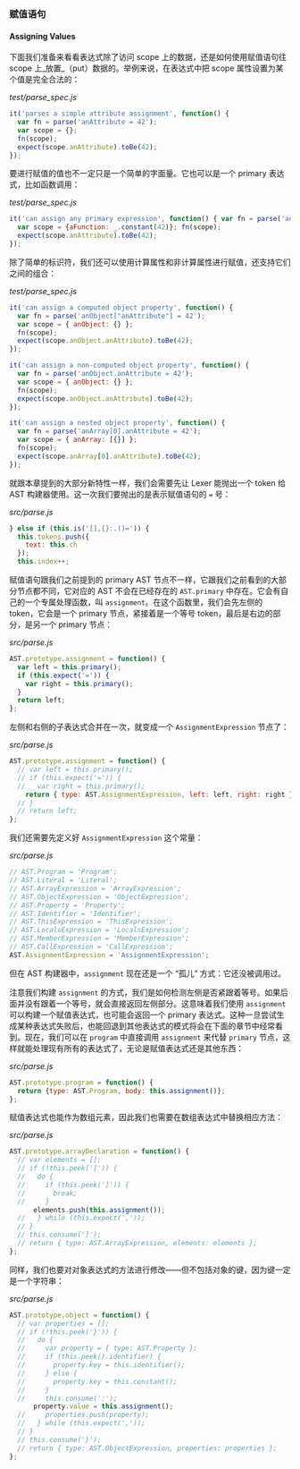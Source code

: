 ### 赋值语句
#### Assigning Values

下面我们准备来看看表达式除了访问 scope 上的数据，还是如何使用赋值语句往 scope 上_放置_（put）数据的。举例来说，在表达式中把 scope 属性设置为某个值是完全合法的：

_test/parse_spec.js_

```js
it('parses a simple attribute assignment', function() {
  var fn = parse('anAttribute = 42');
  var scope = {};
  fn(scope);
  expect(scope.anAttribute).toBe(42);
});
```

要进行赋值的值也不一定只是一个简单的字面量。它也可以是一个 primary 表达式，比如函数调用：

_test/parse_spec.js_

```js
it('can assign any primary expression', function() { var fn = parse('anAttribute = aFunction()');
  var scope = {aFunction: _.constant(42)}; fn(scope);
  expect(scope.anAttribute).toBe(42);
});
```

除了简单的标识符，我们还可以使用计算属性和非计算属性进行赋值，还支持它们之间的组合：

_test/parse_spec.js_

```js
it('can assign a computed object property', function() {
  var fn = parse('anObject["anAttribute"] = 42');
  var scope = { anObject: {} };
  fn(scope);
  expect(scope.anObject.anAttribute).toBe(42);
});

it('can assign a non-computed object property', function() {
  var fn = parse('anObject.anAttribute = 42');
  var scope = { anObject: {} };
  fn(scope);
  expect(scope.anObject.anAttribute).toBe(42);
});

it('can assign a nested object property', function() {
  var fn = parse('anArray[0].anAttribute = 42');
  var scope = { anArray: [{}] };
  fn(scope);
  expect(scope.anArray[0].anAttribute).toBe(42);
});
```

就跟本章提到的大部分新特性一样，我们会需要先让 Lexer 能抛出一个 token 给 AST 构建器使用。这一次我们要抛出的是表示赋值语句的 `=` 号：

_src/parse.js_

```js
} else if (this.is('[],{}:.()=')) {
  this.tokens.push({ 
    text: this.ch
  });
  this.index++;
```

赋值语句跟我们之前提到的 primary AST 节点不一样，它跟我们之前看到的大部分节点都不同，它对应的 AST 不会在已经存在的 `AST.primary` 中存在。它会有自己的一个专属处理函数，叫 `assignment`。在这个函数里，我们会先左侧的 token，它会是一个 primary 节点，紧接着是一个等号 token，最后是右边的部分，是另一个 primary 节点：

_src/parse.js_

```js
AST.prototype.assignment = function() {
  var left = this.primary();
  if (this.expect('=')) {
    var right = this.primary();
  }
  return left;
};
```

左侧和右侧的子表达式合并在一次，就变成一个 `AssignmentExpression` 节点了：

_src/parse.js_

```js
AST.prototype.assignment = function() {
  // var left = this.primary();
  // if (this.expect('=')) {
  //   var right = this.primary();
    return { type: AST.AssignmentExpression, left: left, right: right };
  // }
  // return left;
};
```

我们还需要先定义好 `AssignmentExpression` 这个常量：

_src/parse.js_

```js
// AST.Program = 'Program';
// AST.Literal = 'Literal';
// AST.ArrayExpression = 'ArrayExpression';
// AST.ObjectExpression = 'ObjectExpression';
// AST.Property = 'Property';
// AST.Identifier = 'Identifier';
// AST.ThisExpression = 'ThisExpression';
// AST.LocalsExpression = 'LocalsExpression';
// AST.MemberExpression = 'MemberExpression';
// AST.CallExpression = 'CallExpression';
AST.AssignmentExpression = 'AssignmentExpression';
```

但在 AST 构建器中，`assignment` 现在还是一个 “孤儿” 方式：它还没被调用过。

注意我们构建 `assignment` 的方式，我们是如何检测左侧是否紧跟着等号。如果后面并没有跟着一个等号，就会直接返回左侧部分。这意味着我们使用 `assignment` 可以构建一个赋值表达式，也可能会返回一个 primary 表达式。这种一旦尝试生成某种表达式失败后，也能回退到其他表达式的模式将会在下面的章节中经常看到。现在，我们可以在 `program` 中直接调用 `assignment` 来代替 `primary` 节点，这样就能处理现有所有的表达式了，无论是赋值表达式还是其他东西：

_src/parse.js_

```js
AST.prototype.program = function() {
  return {type: AST.Program, body: this.assignment()};
};
```

赋值表达式也能作为数组元素，因此我们也需要在数组表达式中替换相应方法：

_src/parse.js_

```js
AST.prototype.arrayDeclaration = function() {
  // var elements = [];
  // if (!this.peek(']')) {
  //   do {
  //     if (this.peek(']')) {
  //       break;
  //     }
      elements.push(this.assignment());
  //   } while (this.expect(','));
  // }
  // this.consume(']');
  // return { type: AST.ArrayExpression, elements: elements };
};
```

同样，我们也要对对象表达式的方法进行修改——但不包括对象的键，因为键一定是一个字符串：

_src/parse.js_

```js
AST.prototype.object = function() {
  // var properties = [];
  // if (!this.peek('}')) {
  //   do {
  //     var property = { type: AST.Property };
  //     if (this.peek().identifier) {
  //       property.key = this.identifier();
  //     } else {
  //       property.key = this.constant();
  //     }
  //     this.consume(':');
      property.value = this.assignment();
  //     properties.push(property);
  //   } while (this.expect(','));
  // }
  // this.consume('}');
  // return { type: AST.ObjectExpression, properties: properties };
};
```
